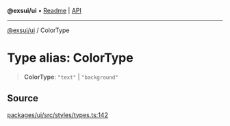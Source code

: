 **@exsui/ui** • [Readme](../README.md) \| [API](../globals.md)

***

[@exsui/ui](../README.md) / ColorType

# Type alias: ColorType

> **ColorType**: `"text"` \| `"background"`

## Source

[packages/ui/src/styles/types.ts:142](https://github.com/dirheimerb/exsui/blob/c97dab6/packages/ui/src/styles/types.ts#L142)
